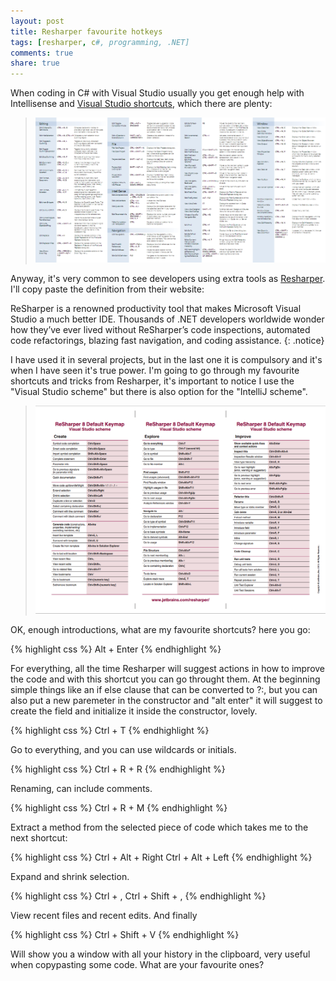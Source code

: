 ```yaml
---
layout: post
title: Resharper favourite hotkeys	
tags: [resharper, c#, programming, .NET]
comments: true
share: true
---
```


When coding in C# with Visual Studio usually you get enough help with Intellisense and [Visual Studio shortcuts](http://visualstudioshortcuts.com/), which there are plenty:

>![Visual Studio Shortcuts](../images/VisualStudioShortcuts.png "Visual Studio Shortcuts")

Anyway, it's very common to see developers using extra tools as [Resharper](https://www.jetbrains.com/resharper). I'll copy paste the definition from their website:

ReSharper is a renowned productivity tool that makes Microsoft Visual Studio a much better IDE. Thousands of .NET developers worldwide wonder how they’ve ever lived without ReSharper’s code inspections, automated code refactorings, blazing fast navigation, and coding assistance.
{: .notice}

I have used it in several projects, but in the last one it is compulsory and it's when I have seen it's true power. I'm going to go through my favourite shortcuts and tricks from Resharper, it's important to notice I use the "Visual Studio scheme" but there is also option for the "IntelliJ scheme".

>![Resharper 8 Keymap](../images/Resharper8Keymap.png "Resharper 8 Keymap")

OK, enough introductions, what are my favourite shortcuts? here you go:

{% highlight css %}
Alt + Enter
{% endhighlight %}

For everything, all the time Resharper will suggest actions in how to improve the code and with this shortcut you can go throught them. At the beginning simple things like an if else clause that can be converted to ?:, but you can also put a new paremeter in the constructor and "alt enter" it will suggest to create the field and initialize it inside the constructor, lovely.

{% highlight css %}
Ctrl + T
{% endhighlight %}

Go to everything, and you can use wildcards or initials.

{% highlight css %}
Ctrl + R + R
{% endhighlight %}

Renaming, can include comments.

{% highlight css %}
Ctrl + R + M
{% endhighlight %}

Extract a method from the selected piece of code which takes me to the next shortcut:

{% highlight css %}
Ctrl + Alt + Right
Ctrl + Alt + Left
{% endhighlight %}

Expand and shrink selection.

{% highlight css %}
Ctrl + ,
Ctrl + Shift + ,
{% endhighlight %}

View recent files and recent edits. And finally 

{% highlight css %}
Ctrl + Shift + V
{% endhighlight %}

Will show you a window with all your history in the clipboard, very useful when copypasting some code.
What are your favourite ones?